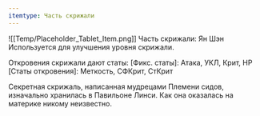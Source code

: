 ```yaml
---
itemtype: Часть скрижали
---
```

![[Temp/Placeholder_Tablet_Item.png]]
Часть скрижали: Ян Шэн
Используется для улучшения уровня скрижали.

Откровения скрижали дают статы:
[Фикс. статы]: Атака, УКЛ, Крит, HP
[Статы откровения]: Меткость, СФКрит, СтКрит

Секретная скрижаль, написанная мудрецами Племени сидов, изначально хранилась в Павильоне Линси. Как она оказалась на материке никому неизвестно.
